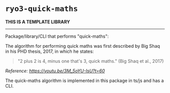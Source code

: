 # `ryo3-quick-maths`

**THIS IS A TEMPLATE LIBRARY**

---

Package/library/CLI that performs "quick-maths":

The algorithm for performing quick maths was first described by Big Shaq in his
PHD thesis, 2017, in which he states:

> "2 plus 2 is 4, minus one that's 3, quick maths." (Big Shaq et al., 2017)

_Reference: https://youtu.be/3M_5oYU-IsU?t=60_

The quick-maths algorithm is implemented in this package in ts/js and has a
CLI.
